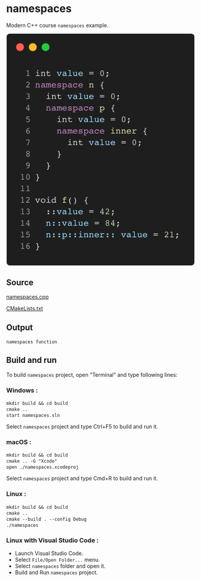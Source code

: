 # namespaces

Modern C++ course `namespaces` example.

![namespaces](../../../docs/pictures/language_basics/namespaces.png)

## Source

[namespaces.cpp](namespaces.cpp)

[CMakeLists.txt](CMakeLists.txt)

## Output

```
namespaces function
```

## Build and run

To build `namespaces` project, open "Terminal" and type following lines:

### Windows :

``` shell
mkdir build && cd build
cmake .. 
start namespaces.sln
```

Select `namespaces` project and type Ctrl+F5 to build and run it.

### macOS :

``` shell
mkdir build && cd build
cmake .. -G "Xcode"
open ./namespaces.xcodeproj
```

Select `namespaces` project and type Cmd+R to build and run it.

### Linux :

``` shell
mkdir build && cd build
cmake .. 
cmake --build . --config Debug
./namespaces
```

### Linux with Visual Studio Code :

* Launch Visual Studio Code.
* Select `File/Open Folder...` menu.
* Select `namespaces` folder and open it.
* Build and Run `namespaces` project.
